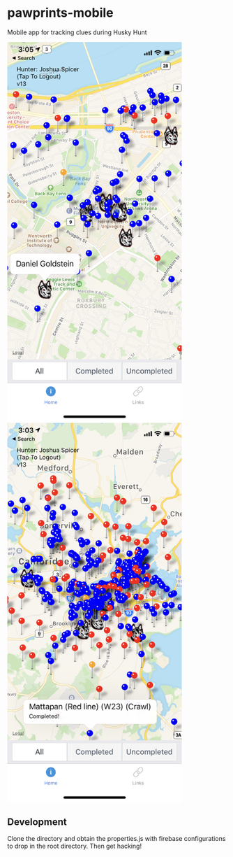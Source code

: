 # pawprints-mobile

Mobile app for tracking clues during Husky Hunt

<img src="/screenshots/zoom-in.PNG" width="400">

<img src="/screenshots/zoom-out.PNG" width="400">



## Development

Clone the directory and obtain the properties.js with firebase configurations to drop in the root directory. Then get hacking!

